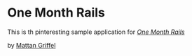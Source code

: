 # One Month Rails

This is th pinteresting sample application for
[*One Month Rails*](http://onemonthrails.com)

by [Mattan Griffel](http://mattangriffel.com)